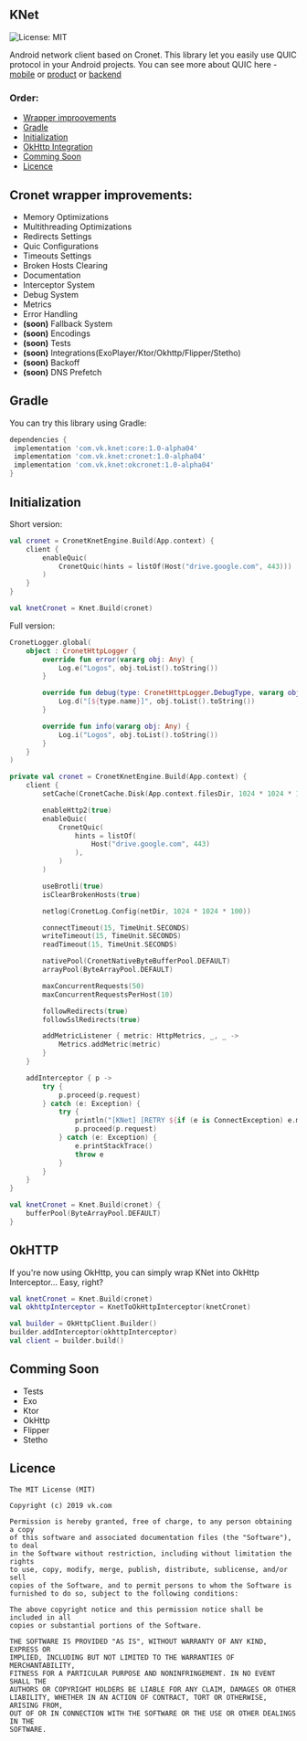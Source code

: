 ## KNet
![License: MIT](https://img.shields.io/badge/License-MIT-blue.svg)

Android network client based on Cronet. This library let you easily use QUIC protocol in your Android projects.
You can see more about QUIC here - [mobile](https://www.highload.ru/spb/2021/abstracts/8037) or [product](https://www.highload.ru/spb/2021/abstracts/8035) or [backend](https://www.highload.ru/spb/2021/abstracts/8034)

### Order:
- [Wrapper improovements](#impr)
- [Gradle](#gradle)
- [Initialization](#init)
- [OkHttp Integration](#okhttp)
- [Comming Soon](#soon)
- [Licence](#lic)

## <a name="impr"></a> Cronet wrapper improvements:
- Memory Optimizations
- Multithreading Optimizations
- Redirects Settings
- Quic Configurations
- Timeouts Settings
- Broken Hosts Clearing
- Documentation
- Interceptor System
- Debug System
- Metrics
- Error Handling
- **(soon)** Fallback System
- **(soon)** Encodings
- **(soon)** Tests
- **(soon)** Integrations(ExoPlayer/Ktor/Okhttp/Flipper/Stetho)
- **(soon)** Backoff
- **(soon)** DNS Prefetch

## <a name="gradle"></a> Gradle
You can try this library using Gradle:
``` groovy
dependencies {
 implementation 'com.vk.knet:core:1.0-alpha04'
 implementation 'com.vk.knet:cronet:1.0-alpha04'
 implementation 'com.vk.knet:okcronet:1.0-alpha04'
}
```

## <a name="init"></a> Initialization
Short version:
```kotlin
val cronet = CronetKnetEngine.Build(App.context) {
    client {
        enableQuic(
            CronetQuic(hints = listOf(Host("drive.google.com", 443)))
        )
    }
}

val knetCronet = Knet.Build(cronet)
```

Full version:
```kotlin
CronetLogger.global(
    object : CronetHttpLogger {
        override fun error(vararg obj: Any) {
            Log.e("Logos", obj.toList().toString())
        }

        override fun debug(type: CronetHttpLogger.DebugType, vararg obj: Any) {
            Log.d("[${type.name}]", obj.toList().toString())
        }

        override fun info(vararg obj: Any) {
            Log.i("Logos", obj.toList().toString())
        }
    }
)

private val cronet = CronetKnetEngine.Build(App.context) {
    client {
        setCache(CronetCache.Disk(App.context.filesDir, 1024 * 1024 * 10))

        enableHttp2(true)
        enableQuic(
            CronetQuic(
                hints = listOf(
                    Host("drive.google.com", 443)
                ),
            )
        )

        useBrotli(true)
        isClearBrokenHosts(true)

        netlog(CronetLog.Config(netDir, 1024 * 1024 * 100))

        connectTimeout(15, TimeUnit.SECONDS)
        writeTimeout(15, TimeUnit.SECONDS)
        readTimeout(15, TimeUnit.SECONDS)

        nativePool(CronetNativeByteBufferPool.DEFAULT)
        arrayPool(ByteArrayPool.DEFAULT)

        maxConcurrentRequests(50)
        maxConcurrentRequestsPerHost(10)

        followRedirects(true)
        followSslRedirects(true)

        addMetricListener { metric: HttpMetrics, _, _ ->
            Metrics.addMetric(metric)
        }
    }

    addInterceptor { p ->
        try {
            p.proceed(p.request)
        } catch (e: Exception) {
            try {
                println("[KNet] [RETRY ${if (e is ConnectException) e.message else e.localizedMessage}]")
                p.proceed(p.request)
            } catch (e: Exception) {
                e.printStackTrace()
                throw e
            }
        }
    }
}

val knetCronet = Knet.Build(cronet) {
    bufferPool(ByteArrayPool.DEFAULT)
}
```

## <a name="okhttp"></a> OkHTTP
If you're now using OkHttp, you can simply wrap KNet into OkHttp Interceptor... Easy, right?

```kotlin
val knetCronet = Knet.Build(cronet)
val okhttpInterceptor = KnetToOkHttpInterceptor(knetCronet)

val builder = OkHttpClient.Builder()
builder.addInterceptor(okhttpInterceptor)
val client = builder.build()
```


## <a name="soon"></a> Comming Soon
- Tests
- Exo
- Ktor
- OkHttp
- Flipper
- Stetho

## <a name="lic"></a> Licence
```
The MIT License (MIT)

Copyright (c) 2019 vk.com

Permission is hereby granted, free of charge, to any person obtaining a copy
of this software and associated documentation files (the "Software"), to deal
in the Software without restriction, including without limitation the rights
to use, copy, modify, merge, publish, distribute, sublicense, and/or sell
copies of the Software, and to permit persons to whom the Software is
furnished to do so, subject to the following conditions:

The above copyright notice and this permission notice shall be included in all
copies or substantial portions of the Software.

THE SOFTWARE IS PROVIDED "AS IS", WITHOUT WARRANTY OF ANY KIND, EXPRESS OR
IMPLIED, INCLUDING BUT NOT LIMITED TO THE WARRANTIES OF MERCHANTABILITY,
FITNESS FOR A PARTICULAR PURPOSE AND NONINFRINGEMENT. IN NO EVENT SHALL THE
AUTHORS OR COPYRIGHT HOLDERS BE LIABLE FOR ANY CLAIM, DAMAGES OR OTHER
LIABILITY, WHETHER IN AN ACTION OF CONTRACT, TORT OR OTHERWISE, ARISING FROM,
OUT OF OR IN CONNECTION WITH THE SOFTWARE OR THE USE OR OTHER DEALINGS IN THE
SOFTWARE.
```
